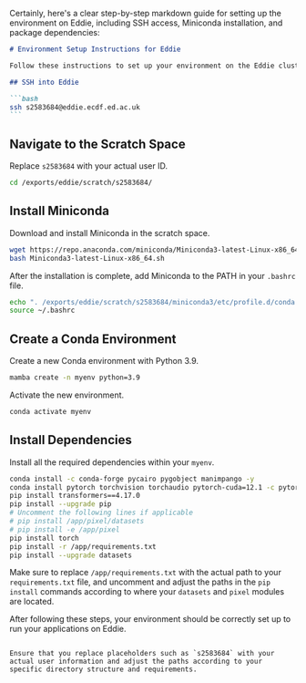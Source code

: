 Certainly, here's a clear step-by-step markdown guide for setting up the environment on Eddie, including SSH access, Miniconda installation, and package dependencies:

````markdown
# Environment Setup Instructions for Eddie

Follow these instructions to set up your environment on the Eddie cluster.

## SSH into Eddie

```bash
ssh s2583684@eddie.ecdf.ed.ac.uk
```
````

## Navigate to the Scratch Space

Replace `s2583684` with your actual user ID.

```bash
cd /exports/eddie/scratch/s2583684/
```

## Install Miniconda

Download and install Miniconda in the scratch space.

```bash
wget https://repo.anaconda.com/miniconda/Miniconda3-latest-Linux-x86_64.sh
bash Miniconda3-latest-Linux-x86_64.sh
```

After the installation is complete, add Miniconda to the PATH in your `.bashrc` file.

```bash
echo ". /exports/eddie/scratch/s2583684/miniconda3/etc/profile.d/conda.sh" >> ~/.bashrc
source ~/.bashrc
```

## Create a Conda Environment

Create a new Conda environment with Python 3.9.

```bash
mamba create -n myenv python=3.9
```

Activate the new environment.

```bash
conda activate myenv
```

## Install Dependencies

Install all the required dependencies within your `myenv`.

```bash
conda install -c conda-forge pycairo pygobject manimpango -y
conda install pytorch torchvision torchaudio pytorch-cuda=12.1 -c pytorch-nightly -c nvidia -y
pip install transformers==4.17.0
pip install --upgrade pip
# Uncomment the following lines if applicable
# pip install /app/pixel/datasets
# pip install -e /app/pixel
pip install torch
pip install -r /app/requirements.txt
pip install --upgrade datasets
```

Make sure to replace `/app/requirements.txt` with the actual path to your `requirements.txt` file, and uncomment and adjust the paths in the `pip install` commands according to where your `datasets` and `pixel` modules are located.

After following these steps, your environment should be correctly set up to run your applications on Eddie.

```

Ensure that you replace placeholders such as `s2583684` with your actual user information and adjust the paths according to your specific directory structure and requirements.
```
